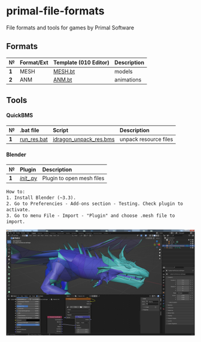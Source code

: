 # primal-file-formats

File formats and tools for games by Primal Software
## Formats
| № | Format/Ext  | Template (010 Editor) |  Description   |
| :-- | :------- | :-- |  :-- | 
|  **1**  | MESH | [MESH.bt](https://github.com/AlexKimov/primal-file-formats/blob/master/templates/010editor/MESH.bt)  | models | 
|  **2**  | ANM | [ANM.bt](https://github.com/AlexKimov/primal-file-formats/blob/master/templates/010editor/ANM.bt)  | animations | 

## Tools

#### QuickBMS 

| № | .bat file | Script  | Description   |
| :-- | :------- | :-------  | :-- |
|  **1**  | [run_res.bat](https://github.com/AlexKimov/primal-file-formats/blob/master/scripts/run_res.bat) | [idragon_unpack_res.bms](https://github.com/AlexKimov/primal-file-formats/blob/master/scripts/idragon_unpack_res.bms) | unpack resource files |

#### Blender

| № | Plugin | Description   |
| :-- | :------- | :-------  | 
|  **1**  | [_init__.py](https://github.com/AlexKimov/primal-file-formats/blob/master/plugins/blender/io_scene_idragon_mesh/__init__.py)  | Plugin to open mesh files |


    How to:
    1. Install Blender (~3.3).
    2. Go to Preferencies - Add-ons section - Testing. Check plugin to activate.
    3. Go to menu File - Import - "Plugin" and choose .mesh file to import.

![Dragon](dragon.png)
